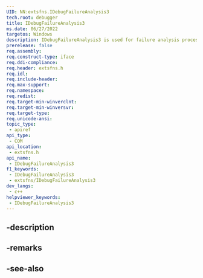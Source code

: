 ```yaml
---
UID: NN:extsfns.IDebugFailureAnalysis3
tech.root: debugger
title: IDebugFailureAnalysis3
ms.date: 06/27/2022
targetos: Windows
description: IDebugFailureAnalysis3 is used for failure analysis processing.
prerelease: false
req.assembly: 
req.construct-type: iface
req.ddi-compliance: 
req.header: extsfns.h
req.idl: 
req.include-header: 
req.max-support: 
req.namespace: 
req.redist: 
req.target-min-winverclnt: 
req.target-min-winversvr: 
req.target-type: 
req.unicode-ansi: 
topic_type:
 - apiref
api_type:
 - COM
api_location:
 - extsfns.h
api_name:
 - IDebugFailureAnalysis3
f1_keywords:
 - IDebugFailureAnalysis3
 - extsfns/IDebugFailureAnalysis3
dev_langs:
 - c++
helpviewer_keywords:
 - IDebugFailureAnalysis3
---
```


## -description

## -remarks

## -see-also

